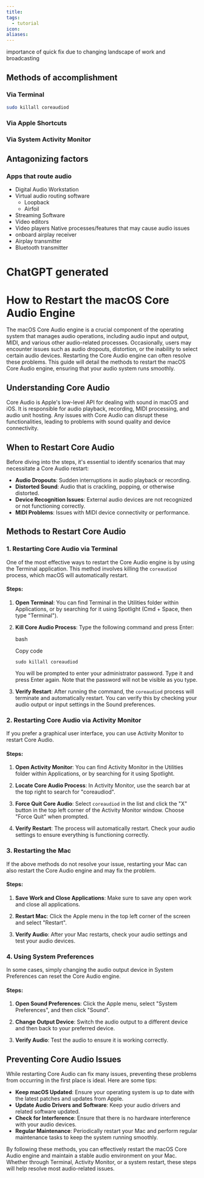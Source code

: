 ```yaml
---
title: 
tags:
  - tutorial
icon: 
aliases:
---
```

importance of quick fix due to changing landscape of work and broadcasting



## Methods of accomplishment
### Via Terminal
```bash
sudo killall coreaudiod
```
### Via Apple Shortcuts

### Via System Activity Monitor

## Antagonizing factors

### Apps that route audio
- Digital Audio Workstation
- Virtual audio routing software
	- Loopback
	- Airfoil
- Streaming Software
- Video editors
- Video players
Native processes/features that may cause audio issues
- onboard airplay receiver
- Airplay transmitter
- Bluetooth transmitter

# ChatGPT generated

# How to Restart the macOS Core Audio Engine

The macOS Core Audio engine is a crucial component of the operating system that manages audio operations, including audio input and output, MIDI, and various other audio-related processes. Occasionally, users may encounter issues such as audio dropouts, distortion, or the inability to select certain audio devices. Restarting the Core Audio engine can often resolve these problems. This guide will detail the methods to restart the macOS Core Audio engine, ensuring that your audio system runs smoothly.

## Understanding Core Audio

Core Audio is Apple's low-level API for dealing with sound in macOS and iOS. It is responsible for audio playback, recording, MIDI processing, and audio unit hosting. Any issues with Core Audio can disrupt these functionalities, leading to problems with sound quality and device connectivity.

## When to Restart Core Audio

Before diving into the steps, it's essential to identify scenarios that may necessitate a Core Audio restart:

- **Audio Dropouts**: Sudden interruptions in audio playback or recording.
- **Distorted Sound**: Audio that is crackling, popping, or otherwise distorted.
- **Device Recognition Issues**: External audio devices are not recognized or not functioning correctly.
- **MIDI Problems**: Issues with MIDI device connectivity or performance.

## Methods to Restart Core Audio

### 1. Restarting Core Audio via Terminal

One of the most effective ways to restart the Core Audio engine is by using the Terminal application. This method involves killing the `coreaudiod` process, which macOS will automatically restart.

#### Steps:

1. **Open Terminal**: You can find Terminal in the Utilities folder within Applications, or by searching for it using Spotlight (Cmd + Space, then type "Terminal").
    
2. **Kill Core Audio Process**: Type the following command and press Enter:
    
    bash
    
    Copy code
    
    `sudo killall coreaudiod`
    
    You will be prompted to enter your administrator password. Type it and press Enter again. Note that the password will not be visible as you type.
    
3. **Verify Restart**: After running the command, the `coreaudiod` process will terminate and automatically restart. You can verify this by checking your audio output or input settings in the Sound preferences.
    

### 2. Restarting Core Audio via Activity Monitor

If you prefer a graphical user interface, you can use Activity Monitor to restart Core Audio.

#### Steps:

1. **Open Activity Monitor**: You can find Activity Monitor in the Utilities folder within Applications, or by searching for it using Spotlight.
    
2. **Locate Core Audio Process**: In Activity Monitor, use the search bar at the top right to search for "coreaudiod".
    
3. **Force Quit Core Audio**: Select `coreaudiod` in the list and click the "X" button in the top left corner of the Activity Monitor window. Choose "Force Quit" when prompted.
    
4. **Verify Restart**: The process will automatically restart. Check your audio settings to ensure everything is functioning correctly.
    

### 3. Restarting the Mac

If the above methods do not resolve your issue, restarting your Mac can also restart the Core Audio engine and may fix the problem.

#### Steps:

1. **Save Work and Close Applications**: Make sure to save any open work and close all applications.
    
2. **Restart Mac**: Click the Apple menu in the top left corner of the screen and select "Restart".
    
3. **Verify Audio**: After your Mac restarts, check your audio settings and test your audio devices.
    

### 4. Using System Preferences

In some cases, simply changing the audio output device in System Preferences can reset the Core Audio engine.

#### Steps:

1. **Open Sound Preferences**: Click the Apple menu, select "System Preferences", and then click "Sound".
    
2. **Change Output Device**: Switch the audio output to a different device and then back to your preferred device.
    
3. **Verify Audio**: Test the audio to ensure it is working correctly.
    

## Preventing Core Audio Issues

While restarting Core Audio can fix many issues, preventing these problems from occurring in the first place is ideal. Here are some tips:

- **Keep macOS Updated**: Ensure your operating system is up to date with the latest patches and updates from Apple.
- **Update Audio Drivers and Software**: Keep your audio drivers and related software updated.
- **Check for Interference**: Ensure that there is no hardware interference with your audio devices.
- **Regular Maintenance**: Periodically restart your Mac and perform regular maintenance tasks to keep the system running smoothly.

By following these methods, you can effectively restart the macOS Core Audio engine and maintain a stable audio environment on your Mac. Whether through Terminal, Activity Monitor, or a system restart, these steps will help resolve most audio-related issues.